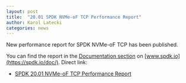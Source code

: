 ```yaml
---
layout: post
title:  "20.01 SPDK NVMe-oF TCP Performance Report"
author: Karol Latecki
categories: news
---
```


New performance report for SPDK NVMe-oF TCP has been published.

You can find the report in the [Documentation section](https://spdk.io/doc/) on [www.spdk.io](https://spdk.io/doc/).
Direct link:

- [SPDK 20.01 NVMe-oF TCP Performance Report](https://ci.spdk.io/download/performance-reports/SPDK_tcp_perf_report_2001.pdf)
